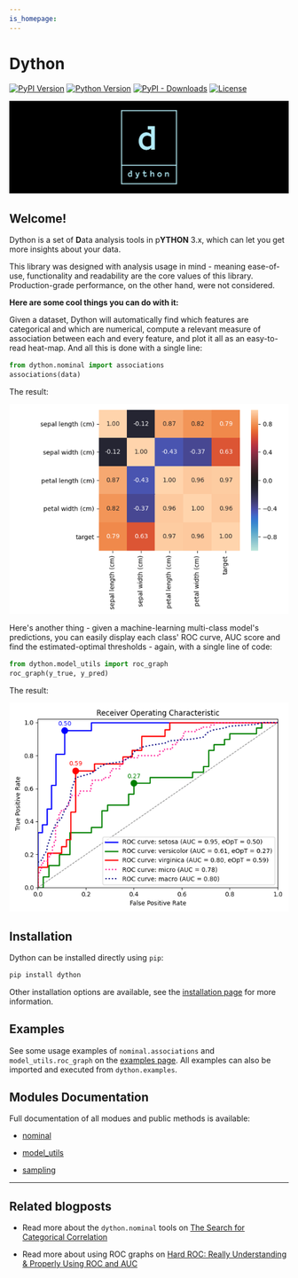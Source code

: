 ```yaml
---
is_homepage:
---
```


# Dython

[![PyPI Version](https://img.shields.io/pypi/v/dython?style=for-the-badge)](https://pypi.org/project/dython/)
[![Python Version](https://img.shields.io/pypi/pyversions/dython.svg?style=for-the-badge)](https://pypi.org/project/dython/)
[![PyPI - Downloads](https://img.shields.io/pypi/dm/dython?style=for-the-badge)](https://pypistats.org/packages/dython)
[![License](https://img.shields.io/pypi/l/dython?style=for-the-badge)](https://github.com/shakedzy/dython/blob/master/LICENSE)

![banner](images/index_banner.png)

## Welcome!

Dython is a set of **D**ata analysis tools in p**YTHON** 3.x, which can let you get more insights about your data.

This library was designed with analysis usage in mind - meaning ease-of-use, functionality and readability are the core 
values of this library. Production-grade performance, on the other hand, were not considered.

**Here are some cool things you can do with it:**

Given a dataset, Dython will automatically find which features are categorical and which are numerical,
compute a relevant measure of association between each and every feature, and plot it all as an easy-to-read 
heat-map. And all this is done with a single line:

```python
from dython.nominal import associations
associations(data)
```
The result:

![associations_iris_example](images/associations_iris_example.png)

Here's another thing - given a machine-learning multi-class model's predictions, you can easily display
each class' ROC curve, AUC score and find the estimated-optimal thresholds - again, with a single line of code:

```python
from dython.model_utils import roc_graph
roc_graph(y_true, y_pred)
```
The result:

![roc_example](images/roc_example.png)

## Installation
Dython can be installed directly using `pip`:
```bash
pip install dython
```
Other installation options are available, see the [installation page](getting_started/installation.md)
for more information.

## Examples
See some usage examples of `nominal.associations` and `model_utils.roc_graph` on the [examples page](getting_started/examples.md).
All examples can also be imported and executed from `dython.examples`.

## Modules Documentation
Full documentation of all modues and public methods is available:

* [nominal](modules/nominal.md)

* [model_utils](modules/model_utils.md)

* [sampling](modules/sampling.md)

-------------

## Related blogposts
* Read more about the `dython.nominal` tools on [The Search for Categorical Correlation](https://medium.com/@shakedzy/the-search-for-categorical-correlation-a1cf7f1888c9)

* Read more about using ROC graphs on [Hard ROC: Really Understanding & Properly Using ROC and AUC](https://medium.com/@shakedzy/hard-roc-really-understanding-and-properly-using-roc-and-auc-13413cf0dc24)
